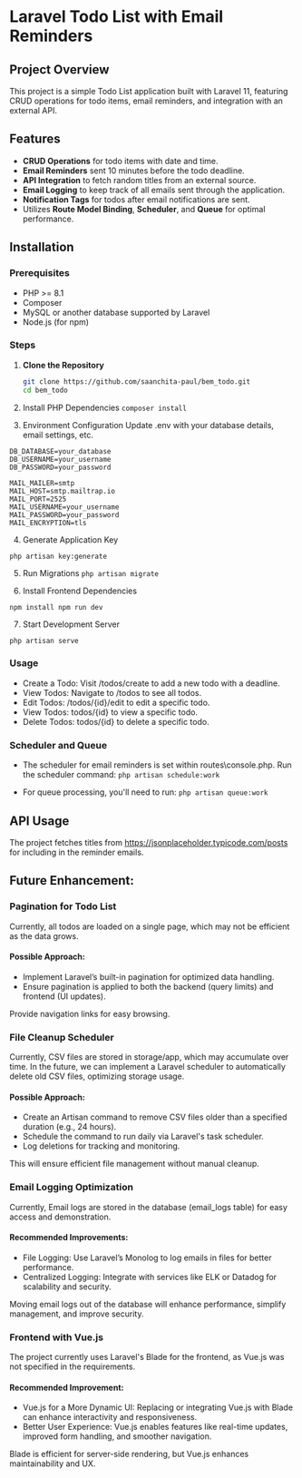 # Laravel Todo List with Email Reminders

## Project Overview
This project is a simple Todo List application built with Laravel 11, featuring CRUD operations for todo items, email reminders, and integration with an external API.

## Features
- **CRUD Operations** for todo items with date and time.
- **Email Reminders** sent 10 minutes before the todo deadline.
- **API Integration** to fetch random titles from an external source.
- **Email Logging** to keep track of all emails sent through the application.
- **Notification Tags** for todos after email notifications are sent.
- Utilizes **Route Model Binding**, **Scheduler**, and **Queue** for optimal performance.

## Installation

### Prerequisites
- PHP >= 8.1
- Composer
- MySQL or another database supported by Laravel
- Node.js (for npm)

### Steps

1. **Clone the Repository**
   ```bash
   git clone https://github.com/saanchita-paul/bem_todo.git
   cd bem_todo
   

2. Install PHP Dependencies
``composer install``

3. Environment Configuration
Update .env with your database details, email settings, etc.
```
DB_DATABASE=your_database
DB_USERNAME=your_username
DB_PASSWORD=your_password

MAIL_MAILER=smtp
MAIL_HOST=smtp.mailtrap.io
MAIL_PORT=2525
MAIL_USERNAME=your_username
MAIL_PASSWORD=your_password
MAIL_ENCRYPTION=tls
```

4. Generate Application Key

``php artisan key:generate``

5. Run Migrations
``php artisan migrate``

6. Install Frontend Dependencies

``npm install
npm run dev``

7. Start Development Server

``php artisan serve``


### Usage
- Create a Todo: Visit /todos/create to add a new todo with a deadline.
- View Todos: Navigate to /todos to see all todos.
- Edit Todos: /todos/{id}/edit to edit a specific todo.
- View Todos: todos/{id} to view a specific todo.
- Delete Todos: todos/{id} to delete a specific todo.

### Scheduler and Queue
- The scheduler for email reminders is set within routes\console.php. Run the scheduler command:
``php artisan schedule:work``

- For queue processing, you'll need to run:
``php artisan queue:work``



## API Usage
The project fetches titles from https://jsonplaceholder.typicode.com/posts for including in the reminder emails.


## Future Enhancement: 

### Pagination for Todo List
Currently, all todos are loaded on a single page, which may not be efficient as the data grows.

#### Possible Approach:
- Implement Laravel’s built-in pagination for optimized data handling.
- Ensure pagination is applied to both the backend (query limits) and frontend (UI updates).

Provide navigation links for easy browsing.

### File Cleanup Scheduler
Currently, CSV files are stored in storage/app, which may accumulate over time. In the future, we can implement a Laravel scheduler to automatically delete old CSV files, optimizing storage usage.

#### Possible Approach:
- Create an Artisan command to remove CSV files older than a specified duration (e.g., 24 hours).
- Schedule the command to run daily via Laravel's task scheduler.
- Log deletions for tracking and monitoring.

This will ensure efficient file management without manual cleanup. 


### Email Logging Optimization
Currently, Email logs are stored in the database (email_logs table) for easy access and demonstration.

#### Recommended Improvements:
- File Logging: Use Laravel’s Monolog to log emails in files for better performance.
- Centralized Logging: Integrate with services like ELK or Datadog for scalability and security.

Moving email logs out of the database will enhance performance, simplify management, and improve security.

### Frontend with Vue.js
The project currently uses Laravel's Blade for the frontend, as Vue.js was not specified in the requirements.

#### Recommended Improvement:
- Vue.js for a More Dynamic UI: Replacing or integrating Vue.js with Blade can enhance interactivity and responsiveness.
- Better User Experience: Vue.js enables features like real-time updates, improved form handling, and smoother navigation.

Blade is efficient for server-side rendering, but Vue.js enhances maintainability and UX.
